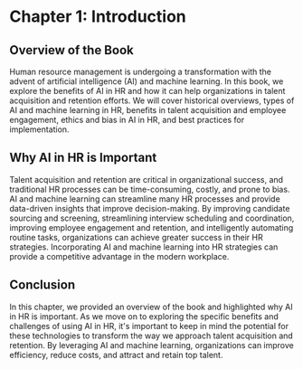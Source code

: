 Chapter 1: Introduction
=======================

Overview of the Book
--------------------

Human resource management is undergoing a transformation with the advent of artificial intelligence (AI) and machine learning. In this book, we explore the benefits of AI in HR and how it can help organizations in talent acquisition and retention efforts. We will cover historical overviews, types of AI and machine learning in HR, benefits in talent acquisition and employee engagement, ethics and bias in AI in HR, and best practices for implementation.

Why AI in HR is Important
-------------------------

Talent acquisition and retention are critical in organizational success, and traditional HR processes can be time-consuming, costly, and prone to bias. AI and machine learning can streamline many HR processes and provide data-driven insights that improve decision-making. By improving candidate sourcing and screening, streamlining interview scheduling and coordination, improving employee engagement and retention, and intelligently automating routine tasks, organizations can achieve greater success in their HR strategies. Incorporating AI and machine learning into HR strategies can provide a competitive advantage in the modern workplace.

Conclusion
----------

In this chapter, we provided an overview of the book and highlighted why AI in HR is important. As we move on to exploring the specific benefits and challenges of using AI in HR, it's important to keep in mind the potential for these technologies to transform the way we approach talent acquisition and retention. By leveraging AI and machine learning, organizations can improve efficiency, reduce costs, and attract and retain top talent.
